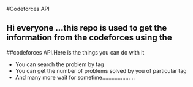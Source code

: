 #Codeforces API
## Hi everyone ...this repo is used to get the information from the codeforces using the 
##codeforces API.Here is the things you can do with it
* You can search the problem by tag 
* You can get the number of problems solved by you of particular tag
* And many more wait for sometime.....................